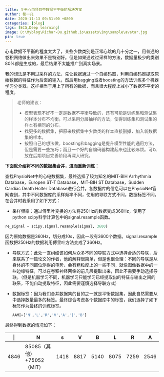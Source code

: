 ```yaml
---
title: 关于心电项目中数据不平衡的解决方案
author: 都一凡
date: 2020-11-13 09:51:00 +0800
categories: [blog]
tags: [ECG,Deep learning]
image: D:\Myblog\Richar-Du.github.io\assets\img\sample\avatar.jpg
pin: true
---
```


心电数据不平衡的程度太大了，某些少数类别是正常心跳的几十分之一，用普通的卷积网络做出来效果不是特别好。但是如果通过过采样的方法，数据量极少的类别80%都是生成的，最后结果不太能推广到真实场景。

我的想法是不用过采样的方法，先让数据通过一个自编码器，利用自编码器提取原始数据的特征作为后面的输入，然后用bagging或者boosting的方法训练多个机器学习分类器。这样相当于用上了所有的数据，而且很大程度上减小了数据不平衡的程度。

> 老师的建议：
>
> - 模型表现不好不一定是数据不平衡导致的，还有可能是训练集和测试集的样本分布不均衡。可以采用分层抽样的方法，使得训练集和测试集的样本有相同的分布。
> - 找更多的数据集，把原来数据集中少数类的样本直接删掉，加入新数据集的样本。
> - 按照自己的想法做。boosting和bagging是提升模型性能的通用方法，但是需要一些技巧；而且一个好的自编码器构建起来也比较麻烦。可以放在后期项目完善阶段再深入研究。

**下面就介绍将不同的数据集合并，进而重新训练：**

查找PhysioNet中的心电数据集，最终选择了较为知名的MIT-BIH Arrhythmia Database，Europen ST-T Database，MIT-BIH ST Database，Sudden Cardiac Death Holter Database进行合并。各数据库的信息可以在PhysioNet官网查到，其中不同数据库的采样频率不同，使用的导联方式不同，数据标签不同，在合并时我采用了如下方式：

- 采样频率：通过傅里叶变换的方法将250Hz的数据变成360Hz，使用了python scipy科学计算包中的signal.resample函数。

```python
re_signal = scipy.signal.resample(signal, 3600)
```

因为原始数据是360Hz，切分成10s，因此一段有3600个数据。signal.resample函数把250Hz的数据利用傅里叶方法变成了360Hz。

- 导联方式：此处一直纠结该如何从众多不同的导联方式中选择合适的导联，后来联系了一篇论文的作者，他的解释很简单，但是也很合理：不同的导联是从身体的不同部位测得的电势，会有粗粒度上的一些不同，就像图像数据中的一些边缘特征，可以在卷积神经网络的前几层提取出来，因此不需要手动选择导联。（但是机器学习不同，机器学习只能学习已经提取出的特征与输出之间的联系，不能自动提取特征，因此需要谨慎选择导联方式）

- 数据标签：因为我们合并数据集的目的之一就是平衡数据集，因此自然需要从中选择数量最多的标签。最终综合考虑各个数据库中的标签，我们选择了如下标签作为最终的训练标签。

  ```python
  AAMI=['N','L','R','V','A','|','B']
  ```

最终得到数据的情况如下：

| \|   | N                    | s    | V    | B    | L    | R    | A    |
| ---- | -------------------- | ---- | ---- | ---- | ---- | ---- | ---- |
| 4846 | 85085（其他）+75052（MIT） | 1418 | 8817 | 5140 | 8075 | 7259 | 2546 |

